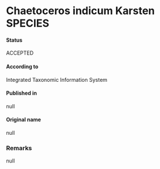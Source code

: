 Chaetoceros indicum Karsten SPECIES
=======

#### Status
ACCEPTED

#### According to
Integrated Taxonomic Information System

#### Published in
null

#### Original name
null

### Remarks
null